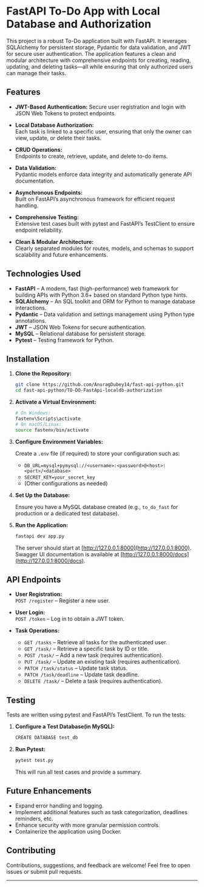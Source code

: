 # FastAPI To-Do App with Local Database and Authorization

This project is a robust To-Do application built with FastAPI. It leverages SQLAlchemy for persistent storage, Pydantic for data validation, and JWT for secure user authentication. The application features a clean and modular architecture with comprehensive endpoints for creating, reading, updating, and deleting tasks—all while ensuring that only authorized users can manage their tasks.

## Features

- **JWT-Based Authentication:** 
  Secure user registration and login with JSON Web Tokens to protect endpoints.

- **Local Database Authorization:**  
  Each task is linked to a specific user, ensuring that only the owner can view, update, or delete their tasks.

- **CRUD Operations:**  
  Endpoints to create, retrieve, update, and delete to-do items.

- **Data Validation:**  
  Pydantic models enforce data integrity and automatically generate API documentation.

- **Asynchronous Endpoints:**  
  Built on FastAPI’s asynchronous framework for efficient request handling.

- **Comprehensive Testing:**  
  Extensive test cases built with pytest and FastAPI’s TestClient to ensure endpoint reliability.

- **Clean & Modular Architecture:**  
  Clearly separated modules for routes, models, and schemas to support scalability and future enhancements.

## Technologies Used

- **FastAPI** – A modern, fast (high-performance) web framework for building APIs with Python 3.6+ based on standard Python type hints.
- **SQLAlchemy** – An SQL toolkit and ORM for Python to manage database interactions.
- **Pydantic** – Data validation and settings management using Python type annotations.
- **JWT** – JSON Web Tokens for secure authentication.
- **MySQL** – Relational database for persistent storage.
- **Pytest** – Testing framework for Python.

## Installation

1. **Clone the Repository:**

   ```bash
   git clone https://github.com/AnuragDubey14/fast-api-python.git
   cd fast-api-python/TO-DO-FastApi-localdb-authorization
   ```


2. **Activate a Virtual Environment:**

   ```bash
   # On Windows:
   fastenv\Scripts\activate
   # On macOS/Linux:
   source fastenv/bin/activate
   ```


3. **Configure Environment Variables:**

   Create a `.env` file (if required) to store your configuration such as:
   - `DB_URL=mysql+pymysql://<username>:<password>@<host>:<port>/<database>`
   - `SECRET_KEY=your_secret_key`
   - (Other configurations as needed)

4. **Set Up the Database:**

   Ensure you have a MySQL database created (e.g., `to_do_fast` for production or a dedicated test database).

5. **Run the Application:**

   ```bash
   fastapi dev app.py
   ```

   The server should start at [http://127.0.0.1:8000](http://127.0.0.1:8000). Swagger UI documentation is available at [http://127.0.0.1:8000/docs](http://127.0.0.1:8000/docs).

## API Endpoints

- **User Registration:**  
  `POST /register` – Register a new user.

- **User Login:**  
  `POST /token` – Log in to obtain a JWT token.

- **Task Operations:**  
  - `GET /tasks` – Retrieve all tasks for the authenticated user.  
  - `GET /task/` – Retrieve a specific task by ID or title.  
  - `POST /task/` – Add a new task (requires authentication).  
  - `PUT /task/` – Update an existing task (requires authentication).  
  - `PATCH /task/status` – Update task status.  
  - `PATCH /task/deadline` – Update task deadline.  
  - `DELETE /task/` – Delete a task (requires authentication).

## Testing

Tests are written using pytest and FastAPI’s TestClient. To run the tests:

1. **Configure a Test Database(in MySQL):**  
   ```bash
   CREATE DATABASE test_db
   ```

2. **Run Pytest:**

   ```bash
   pytest test.py
   ```

   This will run all test cases and provide a summary.

## Future Enhancements

- Expand error handling and logging.
- Implement additional features such as task categorization, deadlines reminders, etc.
- Enhance security with more granular permission controls.
- Containerize the application using Docker.

## Contributing

Contributions, suggestions, and feedback are welcome! Feel free to open issues or submit pull requests.

---

